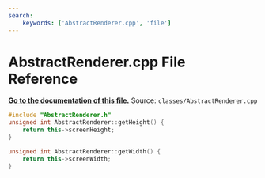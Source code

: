 ```yaml
---
search:
    keywords: ['AbstractRenderer.cpp', 'file']
---
```


# AbstractRenderer.cpp File Reference

**[Go to the documentation of this file.](_abstract_renderer_8cpp.md)**
Source: `classes/AbstractRenderer.cpp`

    
    
    
    
    
    
```cpp
#include "AbstractRenderer.h"
unsigned int AbstractRenderer::getHeight() {
    return this->screenHeight;
}

unsigned int AbstractRenderer::getWidth() {
    return this->screenWidth;
}
```


    
  
